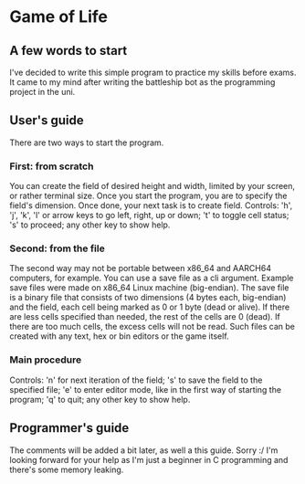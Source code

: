 # Game of Life
## A few words to start
I've decided to write this simple program to practice my skills before exams. It came to my mind after writing the battleship bot as the programming project in the uni.
## User's guide
There are two ways to start the program.

### First: from scratch
You can create the field of desired height and width, limited by your screen, or rather terminal size. 
Once you start the program, you are to specify the field's dimension. Once done, your next task is to create field.
Controls:
'h', 'j', 'k', 'l' or arrow keys to go left, right, up or down;
't' to toggle cell status;
's' to proceed;
any other key to show help.

### Second: from the file
The second way may not be portable between x86\_64 and AARCH64 computers, for example. You can use a save file as a cli argument. Example save files were made on x86\_64 Linux machine (big-endian).
The save file is a binary file that consists of two dimensions (4 bytes each, big-endian) and the field, each cell being marked as 0 or 1 byte (dead or alive). If there are less cells specified than needed, the rest of the cells are 0 (dead). If there are too much cells, the excess cells will not be read. 
Such files can be created with any text, hex or bin editors or the game itself.

### Main procedure
Controls:
'n' for next iteration of the field;
's' to save the field to the specified file;
'e' to enter editor mode, like in the first way of starting the program;
'q' to quit;
any other key to show help.

## Programmer's guide
The comments will be added a bit later, as well a this guide. Sorry :/
I'm looking forward for your help as I'm just a beginner in C programming and there's some memory leaking.
